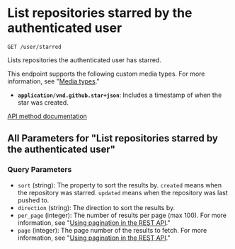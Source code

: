 # List repositories starred by the authenticated user

`GET /user/starred`

Lists repositories the authenticated user has starred.

This endpoint supports the following custom media types. For more information, see "[Media types](https://docs.github.com/rest/using-the-rest-api/getting-started-with-the-rest-api#media-types)."

- **`application/vnd.github.star+json`**: Includes a timestamp of when the star was created.

[API method documentation](https://docs.github.com/rest/activity/starring#list-repositories-starred-by-the-authenticated-user)

## All Parameters for "List repositories starred by the authenticated user"

### Query Parameters

- `sort` (string): The property to sort the results by. `created` means when the repository was starred. `updated` means when the repository was last pushed to.
- `direction` (string): The direction to sort the results by.
- `per_page` (integer): The number of results per page (max 100). For more information, see "[Using pagination in the REST API](https://docs.github.com/rest/using-the-rest-api/using-pagination-in-the-rest-api)."
- `page` (integer): The page number of the results to fetch. For more information, see "[Using pagination in the REST API](https://docs.github.com/rest/using-the-rest-api/using-pagination-in-the-rest-api)."